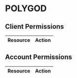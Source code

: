 # POLYGOD


## Client Permissions
| Resource | Action |
| -------- | ------ |

## Account Permissions
| Resource | Action |
| -------- | ------ |

